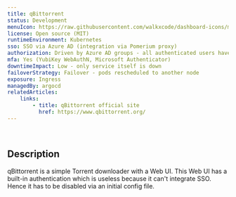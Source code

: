 ```yaml
---
title: qBittorrent
status: Development
menuIcon: https://raw.githubusercontent.com/walkxcode/dashboard-icons/main/png/qbittorrent.png
license: Open source (MIT)
runtimeEnvironment: Kubernetes
sso: SSO via Azure AD (integration via Pomerium proxy)
authorization: Driven by Azure AD groups - all authenticated users have access
mfa: Yes (YubiKey WebAuthN, Microsoft Authenticator)
downtimeImpact: Low - only service itself is down
failoverStrategy: Failover - pods rescheduled to another node
exposure: Ingress
managedBy: argocd
relatedArticles:
    links:
        - title: qBittorrent official site
          href: https://www.qbittorrent.org/
---
```

<br>

## Description

qBittorrent is a simple Torrent downloader with a Web UI. This Web UI has a built-in authentication which is useless because it can't integrate SSO. Hence it has to be disabled via an initial config file.